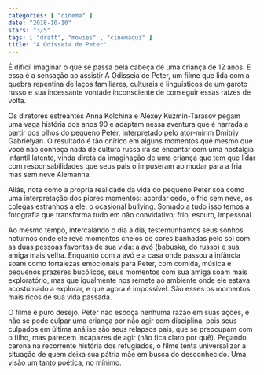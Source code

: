 ```yaml
---
categories: [ "cinema" ]
date: "2018-10-10"
stars: "3/5"
tags: [ "draft", "movies" , "cinemaqui" ]
title: "A Odisseia de Peter"
---
```

É difícil imaginar o que se passa pela cabeça de uma criança de
12 anos. E essa é a sensação ao assistir A Odisseia de Peter, um
filme que lida com a quebra repentina de laços familiares, culturais e
linguísticos de um garoto russo e sua incessante vontade inconsciente
de conseguir essas raízes de volta.

Os diretores estreantes Anna Kolchina e Alexey Kuzmin-Tarasov pegam uma
vaga história dos anos 90 e adaptam nessa aventura que é narrada a
partir dos olhos do pequeno Peter, interpretado pelo ator-mirim Dmitriy
Gabrielyan. O resultado é tão onírico em alguns momentos que mesmo
que você não conheça nada de cultura russa irá se encantar com uma
nostalgia infantil latente, vinda direta da imaginação de uma criança
que tem que lidar com responsabilidades que seus pais o impuseram ao
mudar para a fria mas sem neve Alemanha.

Aliás, note como a própria realidade da vida do pequeno Peter soa
como uma interpretação dos piores momentos: acordar cedo, o frio sem
neve, os colegas estranhos a ele, o ocasional bullying. Somado a tudo
isso temos a fotografia que transforma tudo em não convidativo; frio,
escuro, impessoal.

Ao mesmo tempo, intercalando o dia a dia, testemunhamos seus sonhos
noturnos onde ele revê momentos cheios de cores banhadas pelo sol com
as duas pessoas favoritas de sua vida: a avó (babuska, do russo) e sua
amiga mais velha. Enquanto com a avó e a casa onde passou a infância
soam como fortalezas emocionais para Peter, com comida, música e pequenos
prazeres bucólicos, seus momentos com sua amiga soam mais exploratório,
mas que igualmente nos remete ao ambiente onde ele estava acostumado a
explorar, e que agora é impossível. São esses os momentos mais ricos
de sua vida passada.

O filme é puro desejo. Peter não esboça nenhuma razão em suas
ações, e não se pode culpar uma criança por não agir com disciplina,
pois seus culpados em última análise são seus relapsos pais, que se
preocupam com o filho, mas parecem incapazes de agir (não fica claro
por quê). Pegando carona na recorrente história dos refugiados, o
filme tenta universalizar a situação de quem deixa sua pátria mãe
em busca do desconhecido. Uma visão um tanto poética, no mínimo.
